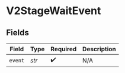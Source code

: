 # V2StageWaitEvent


## Fields

| Field              | Type               | Required           | Description        |
| ------------------ | ------------------ | ------------------ | ------------------ |
| `event`            | *str*              | :heavy_check_mark: | N/A                |